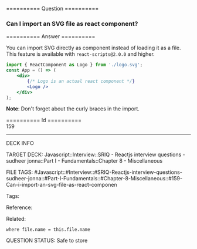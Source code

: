========== Question ==========  

### Can I import an SVG file as react component?  

========== Answer ==========  

You can import SVG directly as component instead of loading it as a file. This feature is available with `react-scripts@2.0.0` and higher.

```jsx
import { ReactComponent as Logo } from './logo.svg';
const App = () => (
    <div>
        {/* Logo is an actual react component */}
        <Logo />
    </div>
);
```

**Note**: Don't forget about the curly braces in the import.

========== Id ==========  
159

---

DECK INFO

TARGET DECK: Javascript::Interview::SRIQ - Reactjs interview questions - sudheer jonna::Part I - Fundamentals::Chapter 8 - Miscellaneous

FILE TAGS: #Javascript::#Interview::#SRIQ-Reactjs-interview-questions-sudheer-jonna::#Part-I-Fundamentals::#Chapter-8-Miscellaneous::#159-Can-i-import-an-svg-file-as-react-componen

Tags:

Reference:

Related:

```dataview
where file.name = this.file.name
```
QUESTION STATUS: Safe to store
